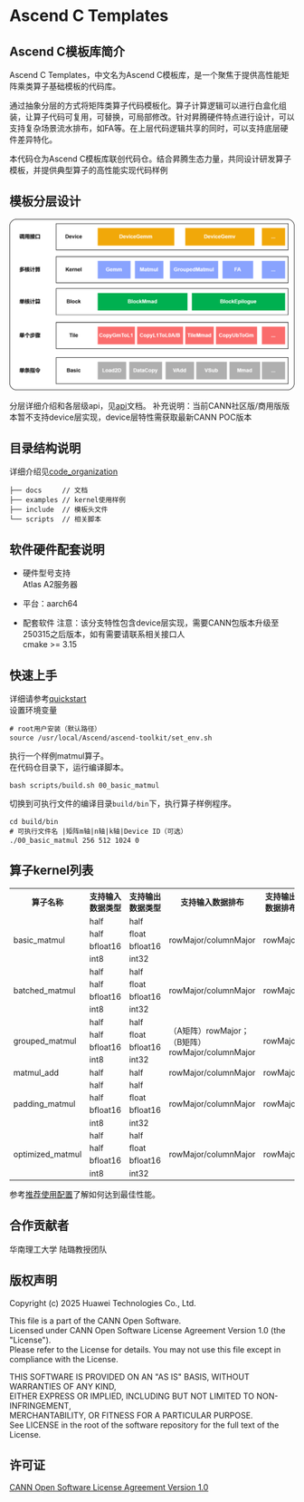 # Ascend C Templates
## Ascend C模板库简介
Ascend C Templates，中文名为Ascend C模板库，是一个聚焦于提供高性能矩阵乘类算子基础模板的代码库。  

通过抽象分层的方式将矩阵类算子代码模板化。算子计算逻辑可以进行白盒化组装，让算子代码可复用，可替换，可局部修改。针对昇腾硬件特点进行设计，可以支持复杂场景流水排布，如FA等。在上层代码逻辑共享的同时，可以支持底层硬件差异特化。 

本代码仓为Ascend C模板库联创代码仓。结合昇腾生态力量，共同设计研发算子模板，并提供典型算子的高性能实现代码样例

## 模板分层设计

![image](docs/images/api_level.png) 

分层详细介绍和各层级api，见[api](docs/api.md)文档。
补充说明：当前CANN社区版/商用版版本暂不支持device层实现，device层特性需获取最新CANN POC版本

## 目录结构说明
详细介绍见[code_organization](docs/code_organization.md)
``` 
├── docs     // 文档
├── examples // kernel使用样例
├── include  // 模板头文件
└── scripts  // 相关脚本
```
## 软件硬件配套说明
- 硬件型号支持  
Atlas A2服务器

- 平台：aarch64
- 配套软件
    注意：该分支特性包含device层实现，需要CANN包版本升级至250315之后版本，如有需要请联系相关接口人  
cmake >= 3.15
## 快速上手
详细请参考[quickstart](docs/quickstart.md)  
设置环境变量  
```
# root用户安装（默认路径）
source /usr/local/Ascend/ascend-toolkit/set_env.sh
```
执行一个样例matmul算子。  
在代码仓目录下，运行编译脚本。
```
bash scripts/build.sh 00_basic_matmul
```
切换到可执行文件的编译目录`build/bin`下，执行算子样例程序。
```
cd build/bin
# 可执行文件名 |矩阵m轴|n轴|k轴|Device ID（可选）
./00_basic_matmul 256 512 1024 0
```
## 算子kernel列表
<table>
    <tr>
        <th>算子名称</th>
        <th>支持输入数据类型</th>
        <th>支持输出数据类型</th>
        <th>支持输入数据排布</th>
        <th>支持输出数据排布</th>
    </tr>
    <tr>
        <td rowspan="4">basic_matmul</td>
        <td>half</td>
        <td>half</td>
        <td rowspan="4">rowMajor/columnMajor</td>
        <td rowspan="4">rowMajor</td>
    </tr>
    <tr>
        <td>half</td>
        <td>float</td>
    </tr>
    <tr>
        <td>bfloat16</td>
        <td>bfloat16</td>
    </tr>
    <tr>
        <td>int8</td>
        <td>int32</td>
    </tr>
    <tr>
        <td rowspan="4">batched_matmul</td>
        <td>half</td>
        <td>half</td>
        <td rowspan="4">rowMajor/columnMajor</td>
        <td rowspan="4">rowMajor</td>
    </tr>
    <tr>
        <td>half</td>
        <td>float</td>
    </tr>
    <tr>
        <td>bfloat16</td>
        <td>bfloat16</td>
    </tr>
    <tr>
        <td>int8</td>
        <td>int32</td>
    </tr>
    <tr>
        <td rowspan="4">grouped_matmul</td>
        <td>half</td>
        <td>half</td>
        <td rowspan="4">（A矩阵）rowMajor；（B矩阵）rowMajor/columnMajor</td>
        <td rowspan="4">rowMajor</td>
    </tr>
    <tr>
        <td>half</td>
        <td>float</td>
    </tr>
    <tr>
        <td>bfloat16</td>
        <td>bfloat16</td>
    </tr>
    <tr>
        <td>int8</td>
        <td>int32</td>
    </tr>
    <tr>
        <td>matmul_add</td>
        <td>half</td>
        <td>half</td>
        <td>rowMajor/columnMajor</td>
        <td>rowMajor</td>
    </tr>
    <tr>
        <td rowspan="4">padding_matmul</td>
        <td>half</td>
        <td>half</td>
        <td rowspan="4">rowMajor/columnMajor</td>
        <td rowspan="4">rowMajor</td>
    </tr>
    <tr>
        <td>half</td>
        <td>float</td>
    </tr>
    <tr>
        <td>bfloat16</td>
        <td>bfloat16</td>
    </tr>
    <tr>
        <td>int8</td>
        <td>int32</td>
    </tr>
    <tr>
        <td rowspan="4">optimized_matmul</td>
        <td>half</td>
        <td>half</td>
        <td rowspan="4">rowMajor/columnMajor</td>
        <td rowspan="4">rowMajor</td>
    </tr>
    <tr>
        <td>half</td>
        <td>float</td>
    </tr>
    <tr>
        <td>bfloat16</td>
        <td>bfloat16</td>
    </tr>
    <tr>
        <td>int8</td>
        <td>int32</td>
    </tr>
</table>

参考[推荐使用配置](docs/recommended_configuration.md)了解如何达到最佳性能。

## 合作贡献者
华南理工大学 陆璐教授团队

## 版权声明
Copyright (c) 2025 Huawei Technologies Co., Ltd. 

This file is a part of the CANN Open Software.  
Licensed under CANN Open Software License Agreement Version 1.0 (the "License").  
Please refer to the License for details. You may not use this file except in compliance with the License.  

THIS SOFTWARE IS PROVIDED ON AN "AS IS" BASIS, WITHOUT WARRANTIES OF ANY KIND,   
EITHER EXPRESS OR IMPLIED,
INCLUDING BUT NOT LIMITED TO NON-INFRINGEMENT,     
MERCHANTABILITY, OR FITNESS FOR A PARTICULAR   PURPOSE.  
See LICENSE in the root of the software repository for the full text of the License.

## 许可证
[CANN Open Software License Agreement Version 1.0](LICENSE)
